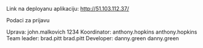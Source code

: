 Link na deployanu aplikaciju: http://51.103.112.37/

Podaci za prijavu

Uprava: john.malkovich 1234 
Koordinator: anthony.hopkins anthony.hopkins
Team leader: brad.pitt brad.pitt
Developer: danny.green danny.green
